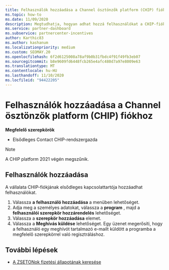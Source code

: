 ```yaml
---
title: Felhasználók hozzáadása a Channel ösztönzők platform (CHIP) fiókhoz
ms.topic: how-to
ms.date: 11/09/2020
description: Megtudhatja, hogyan adhat hozzá felhasználókat a CHIP-fiókhoz.
ms.service: partner-dashboard
ms.subservice: partnercenter-incentives
author: Karthic83
ms.author: kashanum
ms.localizationpriority: medium
ms.custom: SEOMAY.20
ms.openlocfilehash: 6f2d6125008a78af9b0b31fbdc4f91f49fb3eb07
ms.sourcegitcommit: b8e9609fd6448fcb265e4afc480d7a97e8009e63
ms.translationtype: MT
ms.contentlocale: hu-HU
ms.lasthandoff: 11/10/2020
ms.locfileid: "94422205"
---
```

# <a name="add-users-to-your-channel-incentives-platform-chip-account"></a>Felhasználók hozzáadása a Channel ösztönzők platform (CHIP) fiókhoz

**Megfelelő szerepkörök**

- Elsődleges Contact CHIP-rendszergazda
 
>[!NOTE]
>A CHIP platform 2021 végén megszűnik.

## <a name="add-users"></a>Felhasználók hozzáadása

A vállalata CHIP-fiókjának elsődleges kapcsolattartója hozzáadhat felhasználókat.

1. Válassza **a** **felhasználó hozzáadása** a menüben lehetőséget.
2. Adja meg a személyes adatokat, válassza a **program** , majd a **felhasználói szerepkör hozzárendelés** lehetőséget.
3. Válassza a **szerepkör hozzáadása** elemet.
4. Válassza a **Meghívás küldése** lehetőséget.
Egy üzenet megerősíti, hogy a felhasználó egy meghívót tartalmazó e-mailt küldött a programba a megfelelő szerepkörrel való regisztráláshoz.

## <a name="next-steps"></a>További lépések

- [A ZSETONok fizetési állapotának keresése](chip-payment-status.md)